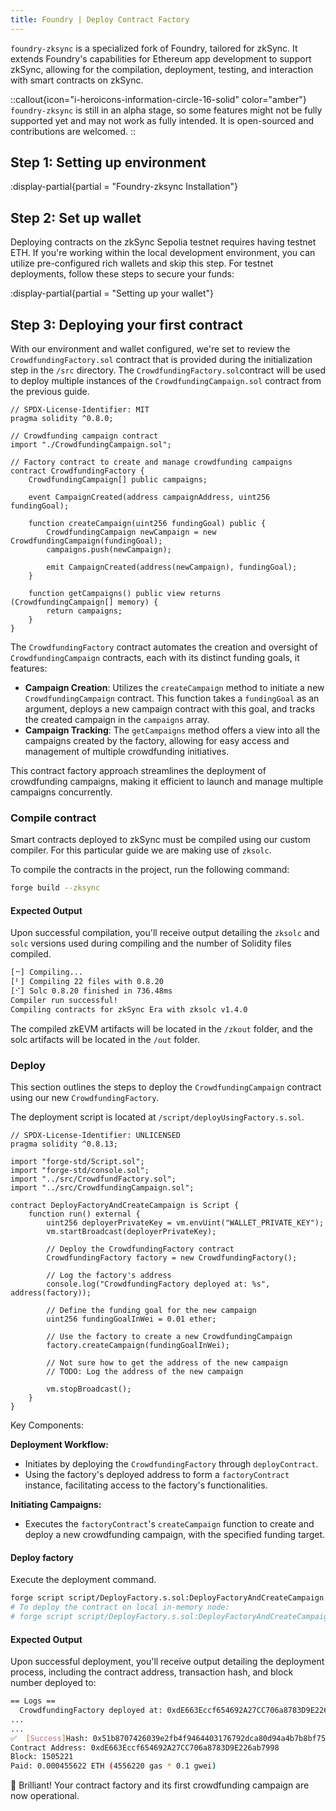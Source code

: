 ```yaml
---
title: Foundry | Deploy Contract Factory
---
```


`foundry-zksync` is a specialized fork of Foundry, tailored for zkSync.
It extends Foundry's capabilities for Ethereum app development to support zkSync,
allowing for the compilation, deployment, testing, and interaction with smart contracts on zkSync.

::callout{icon="i-heroicons-information-circle-16-solid" color="amber"}
`foundry-zksync` is still in an alpha stage, so some features might not be fully supported
yet and may not work as fully intended. It is open-sourced and contributions are welcomed.
::

<!-- TODO: @dutterbutter 
Need to update to include prerequisite of Foundry installation
This should be a simple curl request but needs to be setup by devops  -->
## Step 1: Setting up environment
:display-partial{partial = "Foundry-zksync Installation"}

## Step 2: Set up wallet

Deploying contracts on the zkSync Sepolia testnet requires having testnet ETH.
If you're working within the local development environment,
you can utilize pre-configured rich wallets and skip this step.
For testnet deployments, follow these steps to secure your funds:

:display-partial{partial = "Setting up your wallet"}

## Step 3: Deploying your first contract

With our environment and wallet configured, we're set to review the `CrowdfundingFactory.sol`
contract that is provided during the initialization step in the `/src` directory.
The `CrowdfundingFactory.sol`contract will be used to deploy multiple instances of
the `CrowdfundingCampaign.sol` contract from the previous guide.

```solidity
// SPDX-License-Identifier: MIT
pragma solidity ^0.8.0;

// Crowdfunding campaign contract
import "./CrowdfundingCampaign.sol";

// Factory contract to create and manage crowdfunding campaigns
contract CrowdfundingFactory {
    CrowdfundingCampaign[] public campaigns;

    event CampaignCreated(address campaignAddress, uint256 fundingGoal);

    function createCampaign(uint256 fundingGoal) public {
        CrowdfundingCampaign newCampaign = new CrowdfundingCampaign(fundingGoal);
        campaigns.push(newCampaign);

        emit CampaignCreated(address(newCampaign), fundingGoal);
    }

    function getCampaigns() public view returns (CrowdfundingCampaign[] memory) {
        return campaigns;
    }
}
```

The `CrowdfundingFactory` contract automates the creation and oversight of
`CrowdfundingCampaign` contracts, each with its distinct funding goals, it features:

- **Campaign Creation**: Utilizes the `createCampaign` method to initiate a new
`CrowdfundingCampaign` contract. This function takes a `fundingGoal` as an argument,
deploys a new campaign contract with this goal, and tracks the created campaign in the
`campaigns` array.
- **Campaign Tracking**: The `getCampaigns` method offers a view into all the campaigns
created by the factory, allowing for easy access and management of multiple crowdfunding
initiatives.

This contract factory approach streamlines the deployment of crowdfunding campaigns,
making it efficient to launch and manage multiple campaigns concurrently.

### Compile contract

Smart contracts deployed to zkSync must be compiled using our custom compiler.
For this particular guide we are making use of `zksolc`.

To compile the contracts in the project, run the following command:

```bash
forge build --zksync
```

#### Expected Output

Upon successful compilation, you'll receive output detailing the
`zksolc` and `solc` versions used during compiling and the number
of Solidity files compiled.

```bash
[⠒] Compiling...
[⠃] Compiling 22 files with 0.8.20
[⠊] Solc 0.8.20 finished in 736.48ms
Compiler run successful!
Compiling contracts for zkSync Era with zksolc v1.4.0
```

The compiled zkEVM artifacts will be located in the `/zkout` folder, and the solc
artifacts will be located in the `/out` folder.

### Deploy

This section outlines the steps to deploy the `CrowdfundingCampaign` contract using
our new `CrowdfundingFactory`.

The deployment script is located at `/script/deployUsingFactory.s.sol`.

```solidity
// SPDX-License-Identifier: UNLICENSED
pragma solidity ^0.8.13;

import "forge-std/Script.sol";
import "forge-std/console.sol";
import "../src/CrowdfundFactory.sol";
import "../src/CrowdfundingCampaign.sol";

contract DeployFactoryAndCreateCampaign is Script {
    function run() external {
        uint256 deployerPrivateKey = vm.envUint("WALLET_PRIVATE_KEY");
        vm.startBroadcast(deployerPrivateKey);

        // Deploy the CrowdfundingFactory contract
        CrowdfundingFactory factory = new CrowdfundingFactory();

        // Log the factory's address
        console.log("CrowdfundingFactory deployed at: %s", address(factory));

        // Define the funding goal for the new campaign
        uint256 fundingGoalInWei = 0.01 ether;

        // Use the factory to create a new CrowdfundingCampaign
        factory.createCampaign(fundingGoalInWei);

        // Not sure how to get the address of the new campaign
        // TODO: Log the address of the new campaign

        vm.stopBroadcast();
    }
}
```

Key Components:

**Deployment Workflow:**

- Initiates by deploying the `CrowdfundingFactory` through `deployContract`.
- Using the factory's deployed address to form a `factoryContract` instance,
facilitating access to the factory's functionalities.

**Initiating Campaigns:**

- Executes the `factoryContract`'s `createCampaign` function to create and deploy a new
crowdfunding campaign, with the specified funding target.

#### Deploy factory
Execute the deployment command.

```bash
forge script script/DeployFactory.s.sol:DeployFactoryAndCreateCampaign --rpc-url zkSyncSepoliaTestnet --broadcast --zksync
# To deploy the contract on local in-memory node:
# forge script script/DeployFactory.s.sol:DeployFactoryAndCreateCampaign --rpc-url inMemoryNode --broadcast --zksync
```

#### Expected Output

Upon successful deployment, you'll receive output detailing the deployment process,
including the contract address, transaction hash, and block number deployed to:

```bash
== Logs ==
  CrowdfundingFactory deployed at: 0xdE663Eccf654692A27CC706a8783D9E226ab7998
...
...
✅  [Success]Hash: 0x51b8707426039e2fb4f9464403176792dca80d94a4b7b8bf75d6fb1bddcb9144
Contract Address: 0xdE663Eccf654692A27CC706a8783D9E226ab7998
Block: 1505221
Paid: 0.000455622 ETH (4556220 gas * 0.1 gwei)
```

🌟 Brilliant! Your contract factory and its first crowdfunding campaign are now operational.
